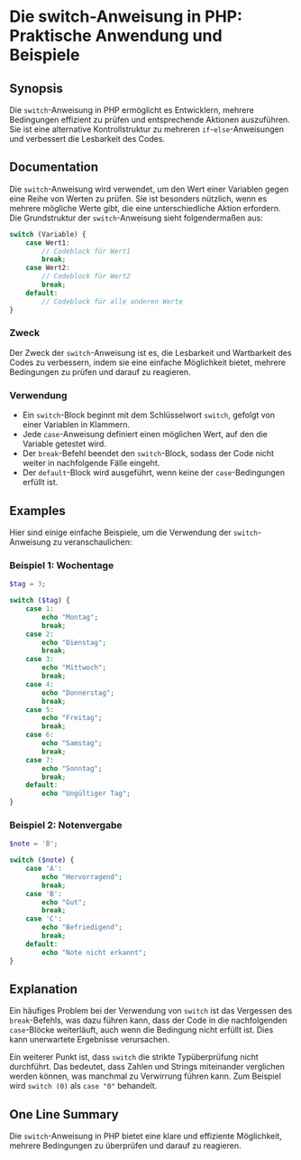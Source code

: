 <!--
Meta Description: # Die switch-Anweisung in PHP: Praktische Anwendung und Beispiele ## Synopsis Die `switch`-Anweisung in PHP ermöglicht es Entwicklern, mehrere Bedingu...
Meta Keywords: switch, case, break, die, echo
-->

# Die switch-Anweisung in PHP: Praktische Anwendung und Beispiele

## Synopsis
Die `switch`-Anweisung in PHP ermöglicht es Entwicklern, mehrere Bedingungen effizient zu prüfen und entsprechende Aktionen auszuführen. Sie ist eine alternative Kontrollstruktur zu mehreren `if`-`else`-Anweisungen und verbessert die Lesbarkeit des Codes.

## Documentation
Die `switch`-Anweisung wird verwendet, um den Wert einer Variablen gegen eine Reihe von Werten zu prüfen. Sie ist besonders nützlich, wenn es mehrere mögliche Werte gibt, die eine unterschiedliche Aktion erfordern. Die Grundstruktur der `switch`-Anweisung sieht folgendermaßen aus:

```php
switch (Variable) {
    case Wert1:
        // Codeblock für Wert1
        break;
    case Wert2:
        // Codeblock für Wert2
        break;
    default:
        // Codeblock für alle anderen Werte
}
```

### Zweck
Der Zweck der `switch`-Anweisung ist es, die Lesbarkeit und Wartbarkeit des Codes zu verbessern, indem sie eine einfache Möglichkeit bietet, mehrere Bedingungen zu prüfen und darauf zu reagieren.

### Verwendung
- Ein `switch`-Block beginnt mit dem Schlüsselwort `switch`, gefolgt von einer Variablen in Klammern.
- Jede `case`-Anweisung definiert einen möglichen Wert, auf den die Variable getestet wird.
- Der `break`-Befehl beendet den `switch`-Block, sodass der Code nicht weiter in nachfolgende Fälle eingeht.
- Der `default`-Block wird ausgeführt, wenn keine der `case`-Bedingungen erfüllt ist.

## Examples
Hier sind einige einfache Beispiele, um die Verwendung der `switch`-Anweisung zu veranschaulichen:

### Beispiel 1: Wochentage
```php
$tag = 3;

switch ($tag) {
    case 1:
        echo "Montag";
        break;
    case 2:
        echo "Dienstag";
        break;
    case 3:
        echo "Mittwoch";
        break;
    case 4:
        echo "Donnerstag";
        break;
    case 5:
        echo "Freitag";
        break;
    case 6:
        echo "Samstag";
        break;
    case 7:
        echo "Sonntag";
        break;
    default:
        echo "Ungültiger Tag";
}
```

### Beispiel 2: Notenvergabe
```php
$note = 'B';

switch ($note) {
    case 'A':
        echo "Hervorragend";
        break;
    case 'B':
        echo "Gut";
        break;
    case 'C':
        echo "Befriedigend";
        break;
    default:
        echo "Note nicht erkannt";
}
```

## Explanation
Ein häufiges Problem bei der Verwendung von `switch` ist das Vergessen des `break`-Befehls, was dazu führen kann, dass der Code in die nachfolgenden `case`-Blöcke weiterläuft, auch wenn die Bedingung nicht erfüllt ist. Dies kann unerwartete Ergebnisse verursachen. 

Ein weiterer Punkt ist, dass `switch` die strikte Typüberprüfung nicht durchführt. Das bedeutet, dass Zahlen und Strings miteinander verglichen werden können, was manchmal zu Verwirrung führen kann. Zum Beispiel wird `switch (0)` als `case "0"` behandelt.

## One Line Summary
Die `switch`-Anweisung in PHP bietet eine klare und effiziente Möglichkeit, mehrere Bedingungen zu überprüfen und darauf zu reagieren.
